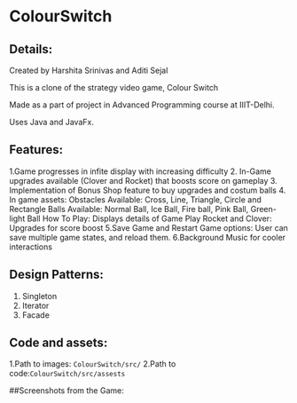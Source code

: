# ColourSwitch

## Details:
Created by Harshita Srinivas and Aditi Sejal

This is a clone of the strategy video game, Colour Switch

Made as a part of project in Advanced Programming course at IIIT-Delhi.

Uses Java and JavaFx.

## Features:
1.Game progresses in infite display with increasing difficulty
2. In-Game upgrades available (Clover and Rocket) that boosts score on gameplay
3. Implementation of Bonus Shop feature to buy upgrades and costum balls
4. In game assets:
Obstacles Available: Cross, Line, Triangle, Circle and Rectangle
Balls Available: Normal Ball, Ice Ball, Fire ball, Pink Ball, Green-light Ball
How To Play: Displays details of Game Play
Rocket and Clover: Upgrades for score boost
5.Save Game and Restart Game options: User can save multiple game states, and reload them.
6.Background Music for cooler interactions

## Design Patterns:
1. Singleton
2. Iterator
3. Facade

## Code and assets:
1.Path to images: ```ColourSwitch/src/```
2.Path to code:```ColourSwitch/src/assests```

##Screenshots from the Game:
